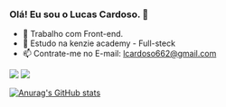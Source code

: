 
### Olá! Eu sou o Lucas Cardoso. 👋

- 🔭 Trabalho com Front-end.
- 🌱 Estudo na kenzie academy - Full-steck
- 📫 Contrate-me no E-mail: lcardoso662@gmail.com


<div>
    <a href="https://www.instagram.com/cardozera.lucas/"><img src="https://img.shields.io/badge/Instagram-E4405F?style=for-the-badge&logo=instagram&logoColor=white"></a>
    <a href="https://www.linkedin.com/in/lucas-cardoso07"><img src="https://img.shields.io/badge/LinkedIn-0077B5?style=for-the-badge&logo=linkedin&logoColor=white"></a>
</div>


[![Anurag's GitHub stats](https://github-readme-stats.vercel.app/api?username=lucascardoso07&count_private=true&show_icons=true&theme=dark)](https://github.com/anuraghazra/github-readme-stats)
